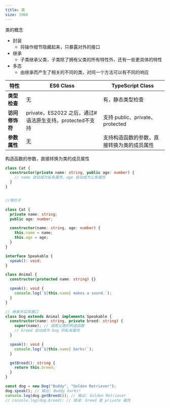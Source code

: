 ```yaml
---
title: 类
size: 1966
---
```

类的概念
- 封装
	- 将操作细节隐藏起来，只暴露对外的接口
- 继承
	- 子类继承父类，子类除了拥有父类的所有特性外，还有一些更具体的特性
- 多态
	- 由继承而产生了相关的不同的类，对同一个方法可以有不同的响应

| 特性        | ES6 Class                                | TypeScript Class            |
| --------- | ---------------------------------------- | --------------------------- |
| **类型检查**  | 无                                        | 有，静态类型检查                    |
| **访问修饰符** | private，ES2022 之后，通过#语法原生支持。protected不支持 | 支持 public、private、protected |
| **参数属性**  | 无                                        | 支持构造函数的参数，直接转换为类的成员属性       |

构造函数的参数，直接转换为类的成员属性
```ts
class Cat {
  constructor(private name: string, public age: number) {
    // name 自动成为私有属性，age 自动成为公有属性
  }
}


//等价于

class Cat {
  private name: string;
  public age: number;

  constructor(name: string, age: number) {
    this.name = name;
    this.age = age;
  }
}
```


```ts
interface Speakable {
  speak(): void;
}

class Animal {
  constructor(protected name: string) {}

  speak(): void {
    console.log(`${this.name} makes a sound.`);
  }
}

// 继承并实现接口
class Dog extends Animal implements Speakable {
  constructor(name: string, private breed: string) {
    super(name); // 调用父类的构造函数
    // breed 自动成为 Dog 的私有属性
  }

  speak(): void {
    console.log(`${this.name} barks!`);
  }

  getBreed(): string {
    return this.breed;
  }
}

const dog = new Dog("Buddy", "Golden Retriever");
dog.speak(); // 输出: Buddy barks!
console.log(dog.getBreed()); // 输出: Golden Retriever
// console.log(dog.breed); // 错误: breed 是 private 属性
```

